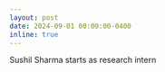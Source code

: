 ```yaml
---
layout: post
date: 2024-09-01 00:00:00-0400
inline: true
---
```


Sushil Sharma starts as research intern
